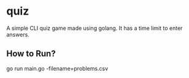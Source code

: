 # quiz
A simple CLI quiz game made using golang. It has a time limit to enter answers.

## How to Run?
go run main.go -filename=problems.csv
